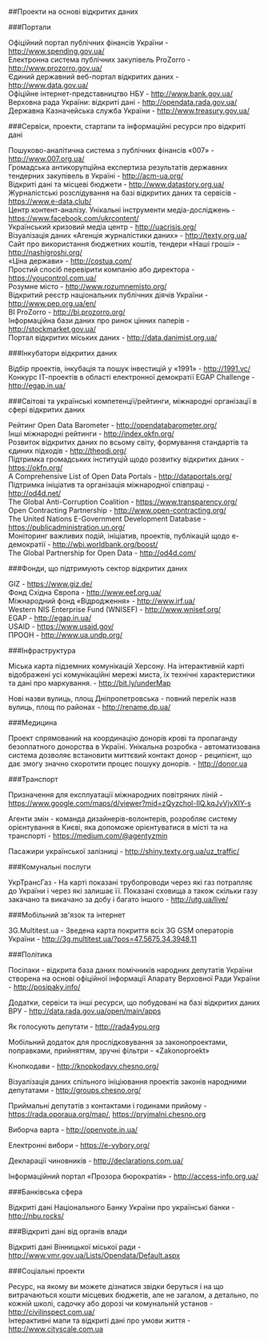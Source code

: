 ##Проекти на основі відкритих даних

###Портали

Офіційний портал публічних фінансів України - http://www.spending.gov.ua/  
Електронна система публічних закупівель ProZorro - http://www.prozorro.gov.ua/  
Єдиний державний веб-портал відкритих даних - http://www.data.gov.ua/  
Офіційне інтернет-представництво НБУ - http://www.bank.gov.ua/  
Верховна рада України: відкриті дані - http://opendata.rada.gov.ua/  
Державна Казначейська служба України - http://www.treasury.gov.ua/  

###Сервіси, проекти, стартапи та інформаційні ресурси про відкриті дані

Пошуково-аналітична система з публічних фінансів «007» - http://www.007.org.ua/  
Громадська антикорупційна експертиза результатів державних тендерних закупівель в Україні - http://acm-ua.org/  
Відкриті дані та місцеві бюджети - http://www.datastory.org.ua/  
Журналістські розслідування на базі відкритих даних та сервісів - https://www.e-data.club/  
Центр контент-аналізу. Унікальні інструменти медіа-досліджень - https://www.facebook.com/ukrcontent/  
Український кризовий медіа центр - http://uacrisis.org/  
Візуалізація даних «Агенція журналістики даних» - http://texty.org.ua/  
Сайт про використання бюджетних коштів, тендери «Наші гроші» - http://nashigroshi.org/  
«Ціна держави» - http://costua.com/  
Простий спосіб перевірити компанію або директора - https://youcontrol.com.ua/  
Розумне місто - http://www.rozumnemisto.org/  
Відкритий реєстр національних публічних діячів України - http://www.pep.org.ua/en/  
BI ProZorro - http://bi.prozorro.org/  
Інформаційна бази даних про ринок цінних паперів - http://stockmarket.gov.ua/  
Портал відкритих міських даних - http://data.danimist.org.ua/  

###Інкубатори відкритих даних

Відбір проектів, інкубація та пошук інвестицій у «1991» - http://1991.vc/  
Конкурс ІТ-проектів в області електронної демократії EGAP Challenge - http://egap.in.ua/  

###Світові та українські компетенції/рейтинги, міжнародні організації в сфері відкритих даних

Рейтинг Open Data Barometer - http://opendatabarometer.org/  
Інші міжнародні рейтинги - http://index.okfn.org/  
Розвиток відкритих даних по всьому світу, формування стандартів та єдиних підходів - http://theodi.org/  
Підтримка громадських інституцій щодо розвитку відкритих даних - https://okfn.org/  
A Comprehensive List of Open Data Portals - http://dataportals.org/  
Підтримка ініціатив та організація міжнародної співпраці - http://od4d.net/  
The Global Anti-Corruption Coalition - https://www.transparency.org/  
Open Contracting Partnership - http://www.open-contracting.org/  
The United Nations E-Government Development Database - https://publicadministration.un.org/  
Моніторинг важливих подій, ініціатив, проектів, публікацій щодо е-демократії - http://wbi.worldbank.org/boost/  
The Global Partnership for Open Data - http://od4d.com/  

###Фонди, що підтримують сектор відкритих даних

GIZ - https://www.giz.de/  
Фонд Східна Європа - http://www.eef.org.ua/  
Міжнародний фонд «Відродження» - http://www.irf.ua/  
Western NIS Enterprise Fund (WNISEF) - http://www.wnisef.org/  
EGAP - http://egap.in.ua/  
USAID - https://www.usaid.gov/  
ПРООН - http://www.ua.undp.org/  

###Інфраструктура

Міська карта підземних комунікацій Херсону. На інтерактивній карті відображені усі комунікаційні мережі миста, їх технічні характеристики та дані про маркування. - http://bit.ly/underMap 

Нові назви вулиць, площ Дніпропетровська - повний перелік назв вулиць, площ по районах - http://rename.dp.ua/  

###Медицина

Проект спрямований на координацію донорів крові та пропаганду безоплатного донорства в Україні. Унікальна розробка - автоматизована система дозволяє встановити миттєвий контакт донор - реципієнт, що дає змогу значно скоротити процес пошуку донорів. - http://donor.ua

###Транспорт

Призначення для експлуатації міжнародних повітряних ліній - https://www.google.com/maps/d/viewer?mid=zQyzchol-IlQ.kqJvVjvXIY-s  

Агенти змін - команда дизайнерів-волонтерів, розробляє систему орієнтування в Києві, яка допоможе орієнтуватися в місті та на транспорті - https://medium.com/@agentyzmin  

Пасажири української залізниці - http://shiny.texty.org.ua/uz_traffic/  

###Комунальні послуги

УкрТрансГаз - На карті показані трубопроводи через які газ потрапляє до України і через які залишає її. Показані сховища а також скільки газу закачано та викачано за добу і багато іншого - http://utg.ua/live/  

###Мобільний зв'язок та інтернет

3G.Multitest.ua - Зведена карта покриття всіх 3G GSM операторів України - http://3g.multitest.ua/?pos=47.5675,34.3948,11  

###Політика

Посіпаки - відкрита база даних помічників народних депутатів України створена на основі офіційної інформації Апарату Верховної Ради України - http://posipaky.info/  

Додатки, сервіси та інші ресурси, що побудовані на базі відкритих даних ВРУ - http://data.rada.gov.ua/open/main/apps  

Як голосують депутати - http://rada4you.org  

Мобільний додаток для прослідковування за законопроектами, поправками, прийняттям, зручні фільтри - «Zakonoproekt»  

Кнопкодави - http://knopkodavy.chesno.org/ 

Візуалізація даних спільного ініціювання проектів законів народними депутатами - http://groups.chesno.org/  

Приймальні депутатів з контактами і годинами прийому - https://rada.oporaua.org/map/, https://pryjmalni.chesno.org  

Виборча варта - http://openvote.in.ua/  

Електронні вибори - https://e-vybory.org/  

Декларації чиновників - http://declarations.com.ua/  

Інформаційний портал «Прозора бюрократія» - http://access-info.org.ua/  

###Банківська сфера

Відкриті дані Національного Банку України про українські банки - http://nbu.rocks/  

###Відкриті дані від органів влади

Відкриті дані Вінницької міської ради - http://www.vmr.gov.ua/Lists/Opendata/Default.aspx  

###Соціальні проекти

Ресурс, на якому ви можете дізнатися звідки беруться і на що витрачаються кошти місцевих бюджетів, але не загалом, а детально, по кожній школі, садочку або дорозі чи комунальній установ - http://civilinspect.com.ua/  
Інтерактивні мапи та відкриті дані про умови життя - http://www.cityscale.com.ua  